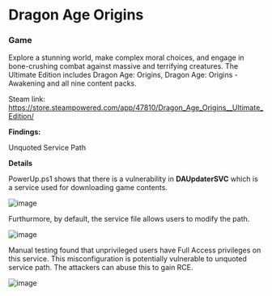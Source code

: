 <h1>Dragon Age Origins</h1>

<h3>Game</h3>

Explore a stunning world, make complex moral choices, and engage in bone-crushing combat against massive and terrifying creatures. The Ultimate Edition includes Dragon Age: Origins, Dragon Age: Origins - Awakening and all nine content packs.

Steam link: https://store.steampowered.com/app/47810/Dragon_Age_Origins__Ultimate_Edition/

**Findings:**

Unquoted Service Path 

**Details**

PowerUp.ps1 shows that there is a vulnerability in **DAUpdaterSVC** which is a service used for downloading game contents.

![image](https://github.com/user-attachments/assets/81c30774-1a05-4148-9ab7-b79aa10a57ac)

Furthurmore, by default, the service file allows users to modify the path.

![image](https://github.com/user-attachments/assets/21b55fc8-6c4b-432b-bc76-403e5150f1b5)

Manual testing found that unprivileged users have Full Access privileges on this service. This misconfiguration is potentially vulnerable to unquoted service path. The attackers can abuse this to gain RCE.

![image](https://github.com/user-attachments/assets/608637dc-ba15-4b12-9880-0c9f11afeed6)



